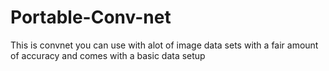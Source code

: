 # Portable-Conv-net
This is convnet you can use with alot of image data sets with a fair amount of accuracy and comes with a basic data setup

